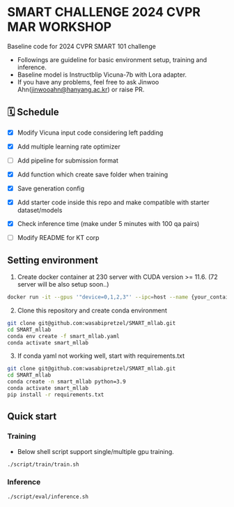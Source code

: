 # SMART CHALLENGE 2024 CVPR MAR WORKSHOP
Baseline code for 2024 CVPR SMART 101 challenge

+ Followings are guideline for basic environment setup, training and inference. 
+ Baseline model is Instructblip Vicuna-7b with Lora adapter.
+ If you have any problems, feel free to ask Jinwoo Ahn(jinwooahn@hanyang.ac.kr) or raise PR.


## 🗓️ Schedule
- [X] Modify Vicuna input code considering left padding
- [X] Add multiple learning rate optimizer
- [ ] Add pipeline for submission format
- [X] Add function which create save folder when training
- [X] Save generation config
- [X] Add starter code inside this repo and make compatible with starter dataset/models
- [X] Check inference time (make under 5 minutes with 100 qa pairs)
- [ ] Modify README for KT corp



## Setting environment
1. Create docker container at 230 server with CUDA version >= 11.6. (72 server will be also setup soon..)
```bash
docker run -it --gpus '"device=0,1,2,3"' --ipc=host --name {your_container_name} -v /data:/media/data2/SMART/ 5e7815e32cbc
```


2. Clone this repository and create conda environment
```bash
git clone git@github.com:wasabipretzel/SMART_mllab.git
cd SMART_mllab
conda env create -f smart_mllab.yaml 
conda activate smart_mllab 
```

3. If conda yaml not working well, start with requirements.txt
```bash
git clone git@github.com:wasabipretzel/SMART_mllab.git
cd SMART_mllab
conda create -n smart_mllab python=3.9
conda activate smart_mllab
pip install -r requirements.txt
```

## Quick start

### Training
+ Below shell script support single/multiple gpu training.
```bash
./script/train/train.sh
```

### Inference
```bash
./script/eval/inference.sh
```
